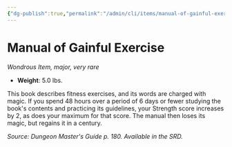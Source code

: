 ```yaml
---
{"dg-publish":true,"permalink":"/admin/cli/items/manual-of-gainful-exercise/","tags":["compendium/src/5e/dmg","item/rarity/very-rare","item/tier/major","item/wondrous"],"updated":"2025-01-11T15:32:18.144+00:00"}
---
```


# Manual of Gainful Exercise
*Wondrous Item, major, very rare*  

- **Weight**: 5.0 lbs.

This book describes fitness exercises, and its words are charged with magic. If you spend 48 hours over a period of 6 days or fewer studying the book's contents and practicing its guidelines, your Strength score increases by 2, as does your maximum for that score. The manual then loses its magic, but regains it in a century.

*Source: Dungeon Master's Guide p. 180. Available in the SRD.*